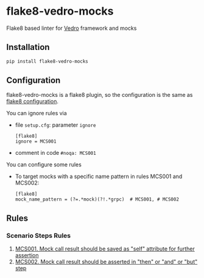 # flake8-vedro-mocks
Flake8 based linter for [Vedro](https://vedro.io/) framework and mocks

## Installation

```bash
pip install flake8-vedro-mocks
```

## Configuration
flake8-vedro-mocks is a flake8 plugin, so the configuration is the same as [flake8 configuration](https://flake8.pycqa.org/en/latest/user/configuration.html).

You can ignore rules via
- file `setup.cfg`: parameter `ignore`
  ```editorconfig
  [flake8]
  ignore = MCS001
  ```
- comment in code `#noqa: MCS001`

You can configure some rules  
- To target mocks with a specific name pattern in rules MCS001 and MCS002:
  ```editorconfig
  [flake8]
  mock_name_pattern = (?=.*mock)(?!.*grpc)  # MCS001, # MCS002 
  ```

## Rules

###  Scenario Steps Rules
1. [MCS001. Mock call result should be saved as "self" attribute for further assertion](./flake8_vedro_mocks/rules/MCS001.md)
2. [MCS002. Mock call result should be asserted in "then" or "and" or "but" step](./flake8_vedro_mocks/rules/MCS002.md)

